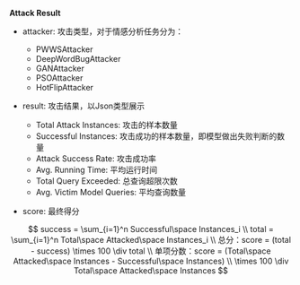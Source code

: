 **Attack Result**

- attacker: 攻击类型，对于情感分析任务分为：
  - PWWSAttacker
  - DeepWordBugAttacker
  - GANAttacker
  - PSOAttacker
  - HotFlipAttacker
  
- result: 攻击结果，以Json类型展示
  - Total Attack Instances: 攻击的样本数量
  - Successful Instances: 攻击成功的样本数量，即模型做出失败判断的数量
  - Attack Success Rate: 攻击成功率
  - Avg. Running Time: 平均运行时间
  - Total Query Exceeded: 总查询超限次数
  - Avg. Victim Model Queries: 平均查询数量
- score: 最终得分

$$
success = \sum_{i=1}^n Successful\space Instances_i
\\
total = \sum_{i=1}^n Total\space Attacked\space Instances_i
\\
总分：score = (total - success) \times 100 \div total
\\
单项分数：score = (Total\space Attacked\space Instances - Successful\space Instances) 
\\
\times 100 \div Total\space Attacked\space Instances
$$

